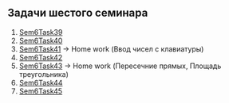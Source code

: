 ## Задачи шестого семинара

1. [Sem6Task39](/Lessons_C_sharp/seminars/006/Sem6Task39/Program.cs)
2. [Sem6Task40](/Lessons_C_sharp/seminars/006/Sem6Task40/Program.cs)
3. [Sem6Task41](/Lessons_C_sharp/seminars/006/Sem6Task41/Program.cs) -> Home work (Ввод чисел с клавиатуры)
4. [Sem6Task42](/Lessons_C_sharp/seminars/006/Sem6Task42/Program.cs)
5. [Sem6Task43](/Lessons_C_sharp/seminars/006/Sem6Task43/Program.cs) -> Home work (Пересечние прямых, Площадь треугольника)
6. [Sem6Task44](/Lessons_C_sharp/seminars/006/Sem6Task44/Program.cs)
7. [Sem6Task45](/Lessons_C_sharp/seminars/006/Sem6Task45/Program.cs)

